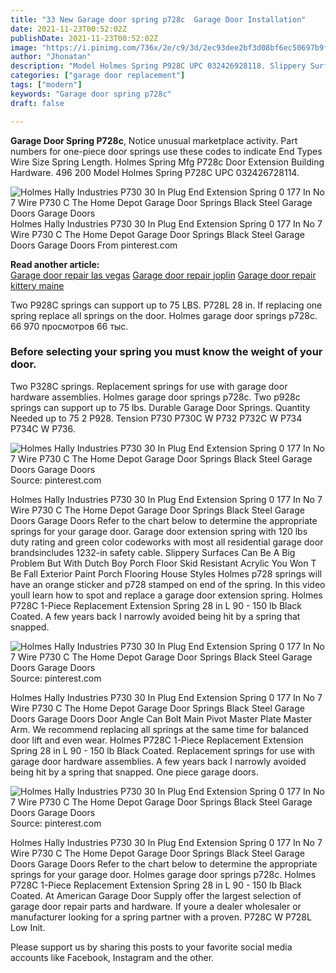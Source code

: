 ```yaml
---
title: "33 New Garage door spring p728c  Garage Door Installation"
date: 2021-11-23T00:52:02Z
publishDate: 2021-11-23T00:52:02Z
image: "https://i.pinimg.com/736x/2e/c9/3d/2ec93dee2bf3d08bf6ec50697b9f1c29.jpg"
author: "Jhonatan"
description: "Model Holmes Spring P928C UPC 032426928118. Slippery Surfaces Can Be A Big Problem But With Dutch Boy Porch Floor Skid Resistant Acrylic You Won T Be Fall Exterior Paint Porch Flooring House Styles Holmes p728 springs will have an orange sticker and p728 stamped on end of the spring. Garage door spring p728c"
categories: ["garage door replacement"]
tags: ["modern"]
keywords: "Garage door spring p728c"
draft: false

---
```

<!-- Head tag Code -->
**Garage Door Spring P728c**, Notice unusual marketplace activity. Part numbers for one-piece door springs use these codes to indicate End Types Wire Size Spring Length. Holmes Spring Mfg P728c Door Extension Building Hardware. 496 200 Model Holmes Spring P728C UPC 032426728114.

![Holmes Hally Industries P730 30 In Plug End Extension Spring 0 177 In No 7 Wire P730 C The Home Depot Garage Door Springs Black Steel Garage Doors Garage Doors](https://i.pinimg.com/736x/2e/c9/3d/2ec93dee2bf3d08bf6ec50697b9f1c29.jpg "Holmes Hally Industries P730 30 In Plug End Extension Spring 0 177 In No 7 Wire P730 C The Home Depot Garage Door Springs Black Steel Garage Doors Garage Doors")
Holmes Hally Industries P730 30 In Plug End Extension Spring 0 177 In No 7 Wire P730 C The Home Depot Garage Door Springs Black Steel Garage Doors Garage Doors From pinterest.com

**Read another article:**  
[Garage door repair las vegas](/garage-door-repair-las-vegas/)
[Garage door repair joplin](/garage-door-repair-joplin/)
[Garage door repair kittery maine](/garage-door-repair-kittery-maine/)


Two P928C springs can support up to 75 LBS. P728L 28 in. If replacing one spring replace all springs on the door. Holmes garage door springs p728c. 66 970 просмотров 66 тыс.

### Before selecting your spring you must know the weight of your door.

Two P328C springs. Replacement springs for use with garage door hardware assemblies. Holmes garage door springs p728c. Two p928c springs can support up to 75 lbs. Durable Garage Door Springs. Quantity Needed up to 75 2 P928. Tension P730 P730C W P732 P732C W P734 P734C W P736.


![Holmes Hally Industries P730 30 In Plug End Extension Spring 0 177 In No 7 Wire P730 C The Home Depot Garage Door Springs Black Steel Garage Doors Garage Doors](https://i.pinimg.com/564x/ec/0c/eb/ec0ceb289ad578b697d08a9152f6ed2f.jpg "Holmes Hally Industries P730 30 In Plug End Extension Spring 0 177 In No 7 Wire P730 C The Home Depot Garage Door Springs Black Steel Garage Doors Garage Doors")
Source: pinterest.com

Holmes Hally Industries P730 30 In Plug End Extension Spring 0 177 In No 7 Wire P730 C The Home Depot Garage Door Springs Black Steel Garage Doors Garage Doors Refer to the chart below to determine the appropriate springs for your garage door. Garage door extension spring with 120 lbs duty rating and green color codeworks with most all residential garage door brandsincludes 1232-in safety cable. Slippery Surfaces Can Be A Big Problem But With Dutch Boy Porch Floor Skid Resistant Acrylic You Won T Be Fall Exterior Paint Porch Flooring House Styles Holmes p728 springs will have an orange sticker and p728 stamped on end of the spring. In this video youll learn how to spot and replace a garage door extension spring. Holmes P728C 1-Piece Replacement Extension Spring 28 in L 90 - 150 lb Black Coated. A few years back I narrowly avoided being hit by a spring that snapped.

![Holmes Hally Industries P730 30 In Plug End Extension Spring 0 177 In No 7 Wire P730 C The Home Depot Garage Door Springs Black Steel Garage Doors Garage Doors](https://i.pinimg.com/736x/0b/11/a6/0b11a65ace859a4b8a51e790f9f6ba62.jpg "Holmes Hally Industries P730 30 In Plug End Extension Spring 0 177 In No 7 Wire P730 C The Home Depot Garage Door Springs Black Steel Garage Doors Garage Doors")
Source: pinterest.com

Holmes Hally Industries P730 30 In Plug End Extension Spring 0 177 In No 7 Wire P730 C The Home Depot Garage Door Springs Black Steel Garage Doors Garage Doors Door Angle Can Bolt Main Pivot Master Plate Master Arm. We recommend replacing all springs at the same time for balanced door lift and even wear. Holmes P728C 1-Piece Replacement Extension Spring 28 in L 90 - 150 lb Black Coated. Replacement springs for use with garage door hardware assemblies. A few years back I narrowly avoided being hit by a spring that snapped. One piece garage doors.

![Holmes Hally Industries P730 30 In Plug End Extension Spring 0 177 In No 7 Wire P730 C The Home Depot Garage Door Springs Black Steel Garage Doors Garage Doors](https://i.pinimg.com/736x/2e/c9/3d/2ec93dee2bf3d08bf6ec50697b9f1c29.jpg "Holmes Hally Industries P730 30 In Plug End Extension Spring 0 177 In No 7 Wire P730 C The Home Depot Garage Door Springs Black Steel Garage Doors Garage Doors")
Source: pinterest.com

Holmes Hally Industries P730 30 In Plug End Extension Spring 0 177 In No 7 Wire P730 C The Home Depot Garage Door Springs Black Steel Garage Doors Garage Doors Refer to the chart below to determine the appropriate springs for your garage door. Holmes garage door springs p728c. Holmes P728C 1-Piece Replacement Extension Spring 28 in L 90 - 150 lb Black Coated. At American Garage Door Supply offer the largest selection of garage door repair parts and hardware. If youre a dealer wholesaler or manufacturer looking for a spring partner with a proven. P728C W P728L Low Init.

Please support us by sharing this posts to your favorite social media accounts like Facebook, Instagram and the other.

